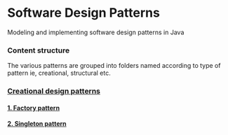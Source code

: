 # Software Design Patterns
Modeling and implementing software design patterns in Java

### Content structure
The various patterns are grouped into folders named according to type of pattern ie, creational, structural etc.

### [Creational design patterns](https://github.com/patrickfosso49/software-design-patterns/tree/main/creational)

#### [1. Factory pattern](https://github.com/patrickfosso49/software-design-patterns/tree/main/creational/factory/fouotsop_fosso_patrick_20U2585)

#### [2. Singleton pattern](https://github.com/patrickfosso49/software-design-patterns/tree/main/creational/singleton/fouotsop_fosso_patrick_20U2585/code)